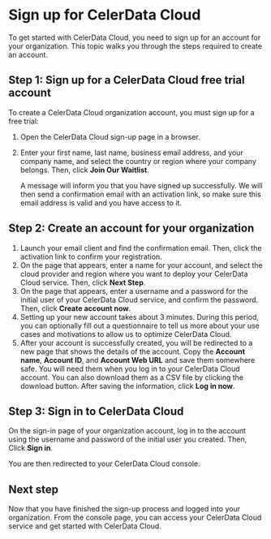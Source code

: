 # Sign up for CelerData Cloud

To get started with CelerData Cloud, you need to sign up for an account for your organization. This topic walks you through the steps required to create an account.

## Step 1: Sign up for a CelerData Cloud free trial account

To create a CelerData Cloud organization account, you must sign up for a free trial:

1. Open the CelerData Cloud sign-up page in a browser.
2. Enter your first name, last name, business email address, and your company name, and select the country or region where your company belongs. Then, click **Join Our Waitlist**.

   A message will inform you that you have signed up successfully. We will then send a confirmation email with an activation link, so make sure this email address is valid and you have access to it.

## Step 2: Create an account for your organization

1. Launch your email client and find the confirmation email. Then, click the activation link to confirm your registration.
2. On the page that appears, enter a name for your account, and select the cloud provider and region where you want to deploy your CelerData Cloud service. Then, click **Next Step**.
3. On the page that appears, enter a username and a password for the initial user of your CelerData Cloud service, and confirm the password. Then, click **Create account now**.
4. Setting up your new account takes about 3 minutes. During this period, you can optionally fill out a questionnaire to tell us more about your use cases and motivations to allow us to optimize CelerData Cloud.
5. After your account is successfully created, you will be redirected to a new page that shows the details of the account. Copy the **Account name**, **Account ID**, and **Account Web URL** and save them somewhere safe. You will need them when you log in to your CelerData Cloud account. You can also download them as a CSV file by clicking the download button. After saving the information, click **Log in now**.

## Step 3: Sign in to CelerData Cloud

On the sign-in page of your organization account, log in to the account using the username and password of the initial user you created. Then, Click **Sign in**.

You are then redirected to your CelerData Cloud console.

## Next step

Now that you have finished the sign-up process and logged into your organization. From the console page, you can access your CelerData Cloud service and get started with CelerData Cloud.
